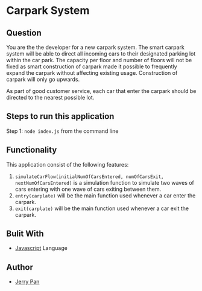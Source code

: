 # Carpark System

## Question
You are the the developer for a new carpark system. The smart carpark system will be able to direct all incoming cars to their designated parking lot within the car park. The capacity per floor and number of floors will not be fixed as smart construction of carpark made it possible to frequently expand the carpark without affecting existing usage. Construction of carpark will only go upwards.

As part of good customer service, each car that enter the carpark should be directed to the nearest possible lot.

## Steps to run this application
Step 1: `node index.js` from the command line

## Functionality
This application consist of the following features:
1. `simulateCarFlow(initialNumOfCarsEntered, numOfCarsExit, nextNumOfCarsEntered)` is a simulation function to simulate two waves of cars entering with one wave of cars exiting between them.
2. `entry(carplate)` will be the main function used whenever a car enter the carpark.
3. `exit(carplate)` will be the main function used whenever a car exit the carpark.

## Bulit With
- [Javascript](https://www.javascript.com/) Language

## Author
- [Jerry Pan](www.jerryplx.com)
